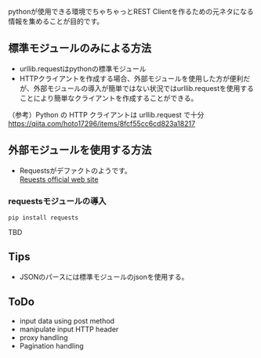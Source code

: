 
pythonが使用できる環境でちゃちゃっとREST Clientを作るための元ネタになる情報を集めることが目的です。  

## 標準モジュールのみによる方法  
- urllib.requestはpythonの標準モジュール
- HTTPクライアントを作成する場合、外部モジュールを使用した方が便利だが、外部モジュールの導入が簡単ではない状況ではurllib.requestを使用することにより簡単なクライアントを作成することができる。

（参考）Python の HTTP クライアントは urllib.request で十分  
https://qiita.com/hoto17296/items/8fcf55cc6cd823a18217

## 外部モジュールを使用する方法  
- Requestsがデファクトのようです。  
[Reuests official web site](https://requests-docs-ja.readthedocs.io/en/latest/)  

### requestsモジュールの導入
```
pip install requests
```

TBD


## Tips  
- JSONのパースには標準モジュールのjsonを使用する。


## ToDo
- input data using post method
- manipulate input HTTP header
- proxy handling
- Pagination handling
